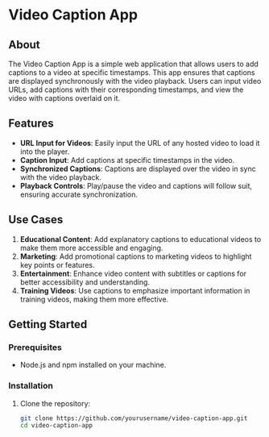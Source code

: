 # Video Caption App

## About

The Video Caption App is a simple web application that allows users to add captions to a video at specific timestamps. This app ensures that captions are displayed synchronously with the video playback. Users can input video URLs, add captions with their corresponding timestamps, and view the video with captions overlaid on it.

## Features

- **URL Input for Videos**: Easily input the URL of any hosted video to load it into the player.
- **Caption Input**: Add captions at specific timestamps in the video.
- **Synchronized Captions**: Captions are displayed over the video in sync with the video playback.
- **Playback Controls**: Play/pause the video and captions will follow suit, ensuring accurate synchronization.

## Use Cases

1. **Educational Content**: Add explanatory captions to educational videos to make them more accessible and engaging.
2. **Marketing**: Add promotional captions to marketing videos to highlight key points or features.
3. **Entertainment**: Enhance video content with subtitles or captions for better accessibility and understanding.
4. **Training Videos**: Use captions to emphasize important information in training videos, making them more effective.

## Getting Started

### Prerequisites

- Node.js and npm installed on your machine.

### Installation

1. Clone the repository:
   ```sh
   git clone https://github.com/yourusername/video-caption-app.git
   cd video-caption-app
